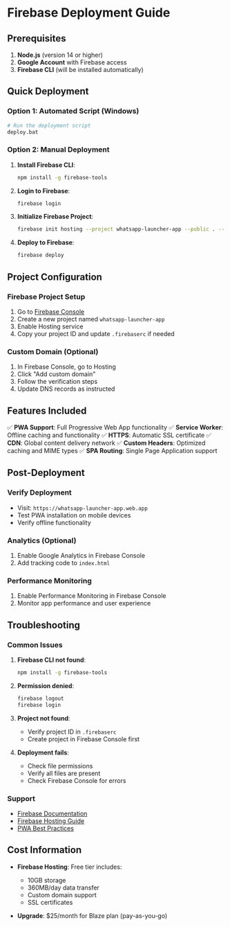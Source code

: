 # Firebase Deployment Guide

## Prerequisites

1. **Node.js** (version 14 or higher)
2. **Google Account** with Firebase access
3. **Firebase CLI** (will be installed automatically)

## Quick Deployment

### Option 1: Automated Script (Windows)
```bash
# Run the deployment script
deploy.bat
```

### Option 2: Manual Deployment

1. **Install Firebase CLI**:
   ```bash
   npm install -g firebase-tools
   ```

2. **Login to Firebase**:
   ```bash
   firebase login
   ```

3. **Initialize Firebase Project**:
   ```bash
   firebase init hosting --project whatsapp-launcher-app --public . --yes
   ```

4. **Deploy to Firebase**:
   ```bash
   firebase deploy
   ```

## Project Configuration

### Firebase Project Setup

1. Go to [Firebase Console](https://console.firebase.google.com/)
2. Create a new project named `whatsapp-launcher-app`
3. Enable Hosting service
4. Copy your project ID and update `.firebaserc` if needed

### Custom Domain (Optional)

1. In Firebase Console, go to Hosting
2. Click "Add custom domain"
3. Follow the verification steps
4. Update DNS records as instructed

## Features Included

✅ **PWA Support**: Full Progressive Web App functionality
✅ **Service Worker**: Offline caching and functionality
✅ **HTTPS**: Automatic SSL certificate
✅ **CDN**: Global content delivery network
✅ **Custom Headers**: Optimized caching and MIME types
✅ **SPA Routing**: Single Page Application support

## Post-Deployment

### Verify Deployment
- Visit: `https://whatsapp-launcher-app.web.app`
- Test PWA installation on mobile devices
- Verify offline functionality

### Analytics (Optional)
1. Enable Google Analytics in Firebase Console
2. Add tracking code to `index.html`

### Performance Monitoring
1. Enable Performance Monitoring in Firebase Console
2. Monitor app performance and user experience

## Troubleshooting

### Common Issues

1. **Firebase CLI not found**:
   ```bash
   npm install -g firebase-tools
   ```

2. **Permission denied**:
   ```bash
   firebase logout
   firebase login
   ```

3. **Project not found**:
   - Verify project ID in `.firebaserc`
   - Create project in Firebase Console first

4. **Deployment fails**:
   - Check file permissions
   - Verify all files are present
   - Check Firebase Console for errors

### Support
- [Firebase Documentation](https://firebase.google.com/docs)
- [Firebase Hosting Guide](https://firebase.google.com/docs/hosting)
- [PWA Best Practices](https://web.dev/progressive-web-apps/)

## Cost Information

- **Firebase Hosting**: Free tier includes:
  - 10GB storage
  - 360MB/day data transfer
  - Custom domain support
  - SSL certificates

- **Upgrade**: $25/month for Blaze plan (pay-as-you-go) 